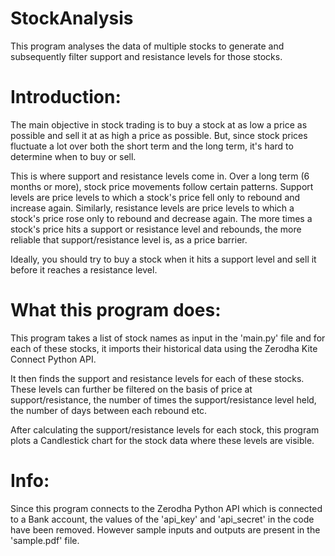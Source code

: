 # StockAnalysis

This program analyses the data of multiple stocks to generate and subsequently filter support and resistance levels for those stocks.

# Introduction:

The main objective in stock trading is to buy a stock at as low a price as possible and sell it at as high a price as possible. But, since stock prices fluctuate a lot over both the short term and the long term, it's hard to determine when to buy or sell.

This is where support and resistance levels come in. Over a long term (6 months or more), stock price movements follow certain patterns. Support levels are price levels to which a stock's price fell only to rebound and increase again. Similarly, resistance levels are price levels to which a stock's price rose only to rebound and decrease again. The more times a stock's price hits a support or resistance level and rebounds, the more reliable that support/resistance level is, as a price barrier.

Ideally, you should try to buy a stock when it hits a support level and sell it before it reaches a resistance level.

# What this program does:

This program takes a list of stock names as input in the 'main.py' file and for each of these stocks, it imports their historical data using the Zerodha Kite Connect Python API.

It then finds the support and resistance levels for each of these stocks. These levels can further be filtered on the basis of price at support/resistance, the number of times the support/resistance level held, the number of days between each rebound etc. 

After calculating the support/resistance levels for each stock, this program plots a Candlestick chart for the stock data where these levels are visible.

# Info:

Since this program connects to the Zerodha Python API which is connected to a Bank account, the values of the 'api_key' and 'api_secret' in the code have been removed. However sample inputs and outputs are present in the 'sample.pdf' file.


